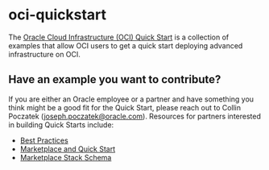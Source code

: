 # oci-quickstart
The [Oracle Cloud Infrastructure (OCI) Quick Start](https://github.com/oracle-quickstart) is a collection of examples that allow OCI users to get a quick start deploying advanced infrastructure on OCI.

## Have an example you want to contribute?
If you are either an Oracle employee or a partner and have something you think might be a good fit for the Quick Start, please reach out to Collin Poczatek (joseph.poczatek@oracle.com).  Resources for partners interested in building Quick Starts include:
* [Best Practices](Best%20Practices.md)
* [Marketplace and Quick Start](Marketplace%20and%20Quick%20Start.md)
* [Marketplace Stack Schema](Marketplace%20Stack%20Schema.md)
